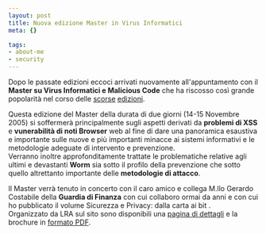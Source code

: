 ```yaml
--- 
layout: post
title: Nuova edizione Master in Virus Informatici
meta: {}

tags: 
- about-me
- security
---
```

Dopo le passate edizioni eccoci arrivati nuovamente all'appuntamento con il **Master su Virus Informatici e Malicious Code** che ha riscosso così grande popolarità nel corso delle [scorse](http://www.lastknight.com/conferenze/corso-virus-informatici-e-tecniche-di-prevenzione/) [edizioni](http://www.lastknight.com/conferenze/corso-virus-informatici-e-tecniche-di-prevenzione/).  

Questa edizione del Master della durata di due giorni (14-15 Novembre 2005) si soffermerà principalmente sugli aspetti derivati da **problemi di XSS** e **vunerabilità di noti Browser** web al fine di dare una panoramica esaustiva e importante sulle nuove e più importanti minacce ai sistemi informativi e le metodologie adeguate di intervento e prevenzione.  
Verranno inoltre approfonditamente trattate le problematiche relative agli ultimi e devastanti **Worm** sia sotto il profilo della prevenzione che sotto quello altrettanto importante delle **metodologie di attacco**.  

Il Master verrà tenuto in concerto con il caro amico e collega M.llo Gerardo Costabile della **Guardia di Finanza** con cui collaboro ormai da anni e con cui ho pubblicato il volume Sicurezza e Privacy: dalla carta ai bit .  
Organizzato da LRA sul sito sono disponibili una [pagina di dettagli](http://www.lra.it/web/dettaglioCorso.do?corsoId=855) e la brochure in  [formato PDF](http://www.lra.it/all/doc/upl//s1//GP85.pdf). 
